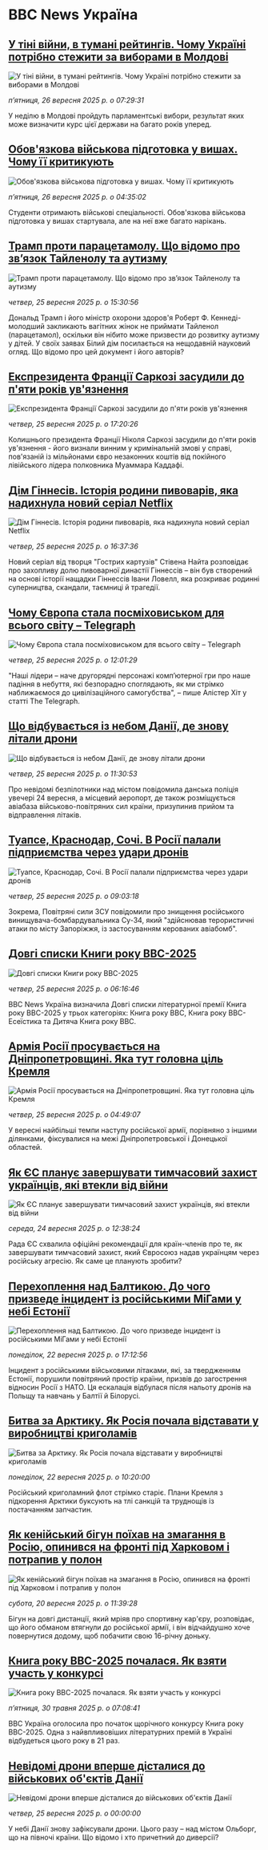 # BBC News Україна## [У тіні війни, в тумані рейтингів. Чому Україні потрібно стежити за виборами в Молдові](https://www.bbc.com/ukrainian/articles/czdjqy8599ro?at_medium=RSS&at_campaign=rss?at_campaign=githubrss)![У тіні війни, в тумані рейтингів. Чому Україні потрібно стежити за виборами в Молдові](https://ichef.bbci.co.uk/ace/ws/240/cpsprodpb/7d2f/live/d16cd510-9aa4-11f0-b4e7-254680b9a68e.jpg)_пʼятниця, 26 вересня 2025 р. о 07:29:31_У неділю в Молдові пройдуть парламентські вибори, результат яких може визначити курс цієї держави на багато років уперед.## [Обов'язкова військова підготовка у вишах. Чому її критикують ](https://www.bbc.com/ukrainian/articles/c5yjqjq643vo?at_medium=RSS&at_campaign=rss?at_campaign=githubrss)![Обов'язкова військова підготовка у вишах. Чому її критикують ](https://ichef.bbci.co.uk/ace/ws/240/cpsprodpb/f00e/live/7c484770-99d9-11f0-b696-c3381fbbf59c.jpg)_пʼятниця, 26 вересня 2025 р. о 04:35:02_Студенти отримають військові спеціальності. Обов'язкова військова підготовка у вишах стартувала, але на неї вже багато нарікань.## [Трамп проти парацетамолу. Що відомо про звʼязок Тайленолу та аутизму](https://www.bbc.com/ukrainian/articles/cy85463y9j5o?at_medium=RSS&at_campaign=rss?at_campaign=githubrss)![Трамп проти парацетамолу. Що відомо про звʼязок Тайленолу та аутизму](https://ichef.bbci.co.uk/ace/ws/240/cpsprodpb/edbf/live/8c2e9870-9951-11f0-9ab8-fd188b933226.jpg)_четвер, 25 вересня 2025 р. о 15:30:56_Дональд Трамп і його міністр охорони здоров'я Роберт Ф. Кеннеді-молодший закликають вагітних жінок не приймати Тайленол (парацетамол), оскільки він нібито може призвести до розвитку аутизму у дітей. У своїх заявах Білий дім посилається на нещодавній науковий огляд. Що відомо про цей документ і його авторів?## [Експрезидента Франції Саркозі засудили до п'яти років ув'язнення ](https://www.bbc.com/ukrainian/articles/c4gkrzrjnzno?at_medium=RSS&at_campaign=rss?at_campaign=githubrss)![Експрезидента Франції Саркозі засудили до п'яти років ув'язнення ](https://ichef.bbci.co.uk/ace/ws/240/cpsprodpb/03c1/live/c9d39070-99f8-11f0-88dc-4bebfe637e18.jpg)_четвер, 25 вересня 2025 р. о 17:20:26_Колишнього президента Франції Ніколя Саркозі засудили до п'яти років ув'язнення - його визнали винним у кримінальній змові у справі, пов'язаній із мільйонами євро незаконних коштів від покійного лівійського лідера полковника Муаммара Каддафі.## [Дім Гіннесів. Історія родини пивоварів, яка надихнула новий серіал Netflix](https://www.bbc.com/ukrainian/articles/cx2re7jw7r6o?at_medium=RSS&at_campaign=rss?at_campaign=githubrss)![Дім Гіннесів. Історія родини пивоварів, яка надихнула новий серіал Netflix](https://ichef.bbci.co.uk/ace/ws/240/cpsprodpb/8f6d/live/86bb2f00-9a2f-11f0-92db-77261a15b9d2.jpg)_четвер, 25 вересня 2025 р. о 16:37:36_Новий серіал від творця "Гострих картузів" Стівена Найта розповідає про захопливу долю пивоварної династії Гіннессів – він був створений на основі історії нащадки Гіннессів Івани Ловелл, яка розкриває родинні суперництва, скандали, таємниці й трагедії.## [Чому Європа стала посміховиськом для всього світу – Telegraph](https://www.bbc.com/ukrainian/articles/cn958wjdzy7o?at_medium=RSS&at_campaign=rss?at_campaign=githubrss)![Чому Європа стала посміховиськом для всього світу – Telegraph](https://ichef.bbci.co.uk/ace/ws/240/cpsprodpb/3b7b/live/5b7ede80-99ef-11f0-8075-a1f3b14172f9.jpg)_четвер, 25 вересня 2025 р. о 12:01:29_"Наші лідери – наче другорядні персонажі компʼютерної гри про наше падіння в небуття, які безпорадно споглядають, як ми стрімко наближаємося до цивілізаційного самогубства", – пише Алістер Хіт у статті The Telegraph.## [Що відбувається із небом Данії, де знову літали дрони](https://www.bbc.com/ukrainian/articles/c4g541r3454o?at_medium=RSS&at_campaign=rss?at_campaign=githubrss)![Що відбувається із небом Данії, де знову літали дрони](https://ichef.bbci.co.uk/ace/ws/240/cpsprodpb/fc73/live/03b4f100-9a01-11f0-97f5-bd38218a3641.png)_четвер, 25 вересня 2025 р. о 11:30:53_Про невідомі безпілотники над містом повідомила данська поліція увечері 24 вересня, а місцевий аеропорт, де також розміщується авіабаза військово-повітряних сил країни, призупинив прийом та відправлення літаків.## [Туапсе, Краснодар, Сочі. В Росії палали підприємства через удари дронів](https://www.bbc.com/ukrainian/articles/c77d3ypkjgjo?at_medium=RSS&at_campaign=rss?at_campaign=githubrss)![Туапсе, Краснодар, Сочі. В Росії палали підприємства через удари дронів](https://ichef.bbci.co.uk/ace/ws/240/cpsprodpb/7329/live/25a25ad0-99db-11f0-b696-c3381fbbf59c.jpg)_четвер, 25 вересня 2025 р. о 09:03:18_Зокрема, Повітряні сили ЗСУ повідомили про знищення російського винищувача-бомбардувальника Су-34, який "здійснював терористичні атаки по місту Запоріжжя, із застосуванням керованих авіабомб".## [Довгі списки Книги року ВВС-2025](https://www.bbc.com/ukrainian/articles/ckge17xjej9o?at_medium=RSS&at_campaign=rss?at_campaign=githubrss)![Довгі списки Книги року ВВС-2025](https://ichef.bbci.co.uk/ace/ws/240/cpsprodpb/f56f/live/76d03ca0-97a2-11f0-af62-91486a511a31.jpg)_четвер, 25 вересня 2025 р. о 06:16:46_ВВС News Україна визначила Довгі списки літературної премії Книга року ВВС-2025 у трьох категоріях: Книга року BBC, Книга року ВВС-Есеїстика та Дитяча Книга року ВВС.## [Армія Росії просувається на Дніпропетровщині. Яка тут головна ціль Кремля](https://www.bbc.com/ukrainian/articles/cqxzqgg5xpeo?at_medium=RSS&at_campaign=rss?at_campaign=githubrss)![Армія Росії просувається на Дніпропетровщині. Яка тут головна ціль Кремля](https://ichef.bbci.co.uk/ace/ws/240/cpsprodpb/debc/live/f21fbd60-995d-11f0-aca3-edea9c285f2c.jpg)_четвер, 25 вересня 2025 р. о 04:49:07_У вересні найбільші темпи наступу російської армії, порівняно з іншими ділянками, фіксувалися на межі Дніпропетровської і Донецької областей.## [Як ЄС планує завершувати тимчасовий захист українців, які втекли від війни](https://www.bbc.com/ukrainian/articles/ce9r12plk9no?at_medium=RSS&at_campaign=rss?at_campaign=githubrss)![Як ЄС планує завершувати тимчасовий захист українців, які втекли від війни](https://ichef.bbci.co.uk/ace/ws/240/cpsprodpb/de9f/live/c68ccd20-9938-11f0-869a-3fa4ad43e8ee.jpg)_середа, 24 вересня 2025 р. о 12:38:24_Рада ЄС схвалила офіційні рекомендації для країн-членів про те, як завершувати тимчасовий захист, який Євросоюз надав українцям через російську агресію. Як саме це планують зробити?## [Перехоплення над Балтикою. До чого призведе інцидент із російськими МіГами у небі Естонії](https://www.bbc.com/ukrainian/articles/cpd92ew9j6eo?at_medium=RSS&at_campaign=rss?at_campaign=githubrss)![Перехоплення над Балтикою. До чого призведе інцидент із російськими МіГами у небі Естонії](https://ichef.bbci.co.uk/ace/ws/240/cpsprodpb/7f1e/live/6ca13840-97c2-11f0-8688-49888c97a1d5.jpg)_понеділок, 22 вересня 2025 р. о 17:12:56_Інцидент з російськими військовими літаками, які, за твердженням Естонії, порушили повітряний простір країни, призвів до загострення відносин Росії з НАТО. Ця ескалація відбулася після нальоту дронів на Польщу та навчань у Балтії й Білорусі.## [Битва за Арктику. Як Росія почала відставати у виробництві криголамів](https://www.bbc.com/ukrainian/articles/cre5xdpyg0zo?at_medium=RSS&at_campaign=rss?at_campaign=githubrss)![Битва за Арктику. Як Росія почала відставати у виробництві криголамів](https://ichef.bbci.co.uk/ace/ws/240/cpsprodpb/94e2/live/a24e46f0-9767-11f0-9201-33d12d488e56.jpg)_понеділок, 22 вересня 2025 р. о 10:20:00_Російський криголамний флот стрімко старіє. Плани Кремля з підкорення Арктики буксують на тлі санкцій та труднощів із постачанням запчастин.## [Як кенійський бігун поїхав на змагання в Росію, опинився на фронті під Харковом і потрапив у полон](https://www.bbc.com/ukrainian/articles/cp3v73wg240o?at_medium=RSS&at_campaign=rss?at_campaign=githubrss)![Як кенійський бігун поїхав на змагання в Росію, опинився на фронті під Харковом і потрапив у полон](https://ichef.bbci.co.uk/ace/ws/240/cpsprodpb/d882/live/37cabc60-960d-11f0-9cf6-cbf3e73ce2b9.jpg)_субота, 20 вересня 2025 р. о 11:39:28_Бігун на довгі дистанції, який мріяв про спортивну кар'єру, розповідає, що його обманом втягнули до російської армії, і він відчайдушно хоче повернутися додому, щоб побачити свою 16-річну доньку.## [Книга року BBC-2025 почалася. Як взяти участь у конкурсі ](https://www.bbc.com/ukrainian/articles/clygdp91lk7o?at_medium=RSS&at_campaign=rss?at_campaign=githubrss)![Книга року BBC-2025 почалася. Як взяти участь у конкурсі ](https://ichef.bbci.co.uk/ace/ws/240/cpsprodpb/01eb/live/6dc71a60-3b9b-11f0-b0d7-71720076f013.jpg)_пʼятниця, 30 травня 2025 р. о 07:08:41_BBC Україна оголосила про початок щорічного конкурсу Книга року BBC-2025. Одна з найвпливовіших літературних премій в Україні відбудеться цього року в 21 раз.## [Невідомі дрони вперше дісталися до військових об'єктів Данії](https://www.youtube.com/watch?v=rcD45BJ9YBc&at_medium=RSS&at_campaign=rss?at_campaign=githubrss)![Невідомі дрони вперше дісталися до військових об'єктів Данії](https://ichef.bbci.co.uk/ace/standard/240/cpsprodpb/5d2e/live/bd7b8600-9a22-11f0-97f5-bd38218a3641.jpg)_четвер, 25 вересня 2025 р. о 00:00:00_У небі Данії знову зафіксували дрони. Цього разу – над містом Ольборг, що на півночі країни. Що відомо і хто причетний до диверсії?